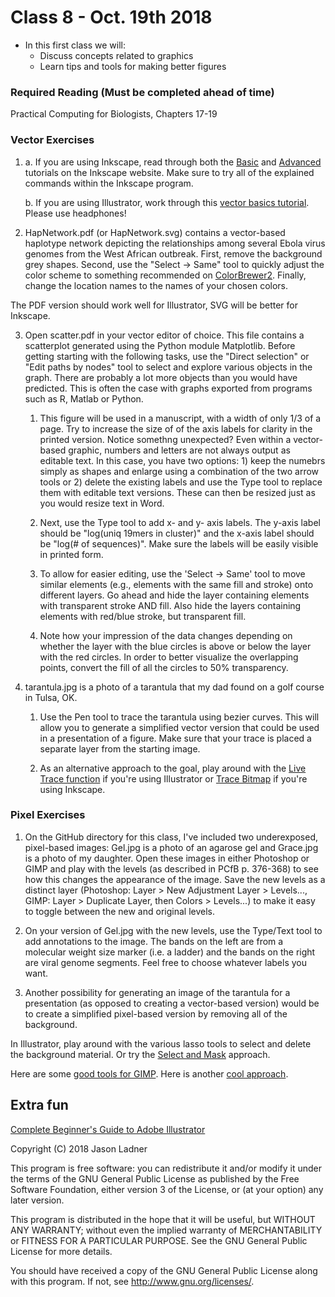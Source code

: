# Class 8 - Oct. 19th 2018
- In this first class we will:
    - Discuss concepts related to graphics
    - Learn tips and tools for making better figures

### Required Reading (**Must be completed ahead of time**)
Practical Computing for Biologists, Chapters 17-19


### Vector Exercises

1. 
    a. If you are using Inkscape, read through both the [Basic](https://inkscape.org/en/doc/tutorials/basic/tutorial-basic.html) and [Advanced](https://inkscape.org/en/doc/tutorials/advanced/tutorial-advanced.html) tutorials on the Inkscape website. Make sure to try all of the explained commands within the Inkscape program. 

    b. If you are using Illustrator, work through this [vector basics tutorial](https://www.youtube.com/watch?v=GFY0_EMVYDw&feature=youtu.be). Please use headphones!

2. HapNetwork.pdf (or HapNetwork.svg) contains a vector-based haplotype network depicting the relationships among several Ebola virus genomes from the West African outbreak. First, remove the background grey shapes. Second, use the "Select -> Same" tool to quickly adjust the color scheme to something recommended on [ColorBrewer2](http://colorbrewer2.org). Finally, change the location names to the names of your chosen colors. 

The PDF version should work well for Illustrator, SVG will be better for Inkscape. 

3. Open scatter.pdf in your vector editor of choice. This file contains a scatterplot generated using the Python module Matplotlib. Before getting starting with the following tasks, use the "Direct selection" or "Edit paths by nodes" tool to select and explore various objects in the graph. There are probably a lot more objects than you would have predicted. This is often the case with graphs exported from programs such as R, Matlab or Python. 

    1. This figure will be used in a manuscript, with a width of only 1/3 of a page. Try to increase the size of of the axis labels for clarity in the printed version. Notice somethng unexpected? Even within a vector-based graphic, numbers and letters are not always output as editable text. In this case, you have two options: 1) keep the numebrs simply as shapes and enlarge using a combination of the two arrow tools or 2) delete the existing labels and use the Type tool to replace them with editable text versions. These can then be resized just as you would resize text in Word. 
    
    2. Next, use the Type tool to add x- and y- axis labels. The y-axis label should be "log(uniq 19mers in cluster)" and the x-axis label should be "log(# of sequences)". Make sure the labels will be easily visible in printed form. 
    
    3. To allow for easier editing, use the 'Select -> Same' tool to move similar elements (e.g., elements with the same fill and stroke) onto different layers. Go ahead and hide the layer containing elements with transparent stroke AND fill. Also hide the layers containing elements with red/blue stroke, but transparent fill. 
    
    4. Note how your impression of the data changes depending on whether the layer with the blue circles is above or below the layer with the red circles. In order to better visualize the overlapping points, convert the fill of all the circles to 50% transparency. 

4. tarantula.jpg is a photo of a tarantula that my dad found on a golf course in Tulsa, OK. 
    1. Use the Pen tool to trace the tarantula using bezier curves. This will allow you to generate a simplified vector version that could be used in a presentation of a figure. Make sure that your trace is placed a separate layer from the starting image. 
    
    2. As an alternative approach to the goal, play around with the [Live Trace function](https://helpx.adobe.com/illustrator/using/tracing-artwork-live-trace-or.html) if you're using Illustrator or [Trace Bitmap](http://goinkscape.com/how-to-vectorize-in-inkscape/) if you're using Inkscape. 


### Pixel Exercises

1. On the GitHub directory for this class, I've included two underexposed, pixel-based  images: Gel.jpg is a photo of an agarose gel and Grace.jpg is a photo of my daughter. Open these images in either Photoshop or GIMP and play with the levels (as described in PCfB p. 376-368) to see how this changes the appearance of the image. Save the new levels as a distinct layer (Photoshop: Layer > New Adjustment Layer > Levels..., GIMP: Layer > Duplicate Layer, then Colors > Levels...) to make it easy to toggle between the new and original levels.

2. On your version of Gel.jpg with the new levels, use the Type/Text tool to add annotations to the image. The bands on the left are from a molecular weight size marker (i.e. a ladder) and the bands on the right are viral genome segments. Feel free to choose whatever labels you want. 

3. Another possibility for generating an image of the tarantula for a presentation (as opposed to creating a vector-based version) would be to create a simplified pixel-based version by removing all of the background. 

In Illustrator, play around with the various lasso tools to select and delete the background material. Or try the [Select and Mask](https://www.google.com/search?q=how+to+remove+the+background+from+an+image+in+photoshop&rlz=1C5CHFA_enUS778US779&oq=How+to+remove+the+background+from+an+image+&aqs=chrome.1.69i57j0l5.8476j0j7&sourceid=chrome&ie=UTF-8#kpvalbx=1) approach. 

Here are some [good tools for GIMP](https://docs.gimp.org/en/gimp-tutorial-quickie-separate.html). Here is another [cool approach](https://www.youtube.com/watch?v=XXReaZw013k).

## Extra fun

[Complete Beginner's Guide to Adobe Illustrator](https://www.pgsd.org/cms/lib07/PA01916597/Centricity/Domain/202/illustrator_for_beginners_tastytuts.pdf)



Copyright (C) 2018  Jason Ladner

This program is free software: you can redistribute it and/or modify
it under the terms of the GNU General Public License as published by
the Free Software Foundation, either version 3 of the License, or
(at your option) any later version.

This program is distributed in the hope that it will be useful,
but WITHOUT ANY WARRANTY; without even the implied warranty of
MERCHANTABILITY or FITNESS FOR A PARTICULAR PURPOSE.  See the
GNU General Public License for more details.

You should have received a copy of the GNU General Public License
along with this program.  If not, see <http://www.gnu.org/licenses/>.



